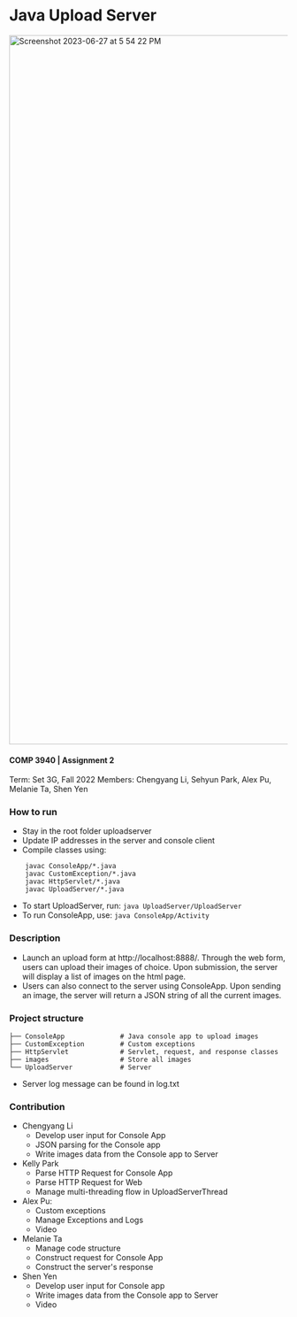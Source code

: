 # Java Upload Server
<img width="1282" alt="Screenshot 2023-06-27 at 5 54 22 PM" src="https://github.com/sehyun-kelly/Java-upload-server/assets/89621420/4ffa3e89-ea60-40f7-85fd-ca9b55c6cc08">

#### COMP 3940 | Assignment 2
Term: Set 3G, Fall 2022 
Members: Chengyang Li, Sehyun Park, Alex Pu, Melanie Ta, Shen Yen

### How to run
- Stay in the root folder uploadserver
- Update IP addresses in the server and console client
- Compile classes using:
```
    javac ConsoleApp/*.java
    javac CustomException/*.java
    javac HttpServlet/*.java
    javac UploadServer/*.java
```
- To start UploadServer, run: `java UploadServer/UploadServer`
- To run ConsoleApp, use: `java ConsoleApp/Activity`


### Description
- Launch an upload form at http://localhost:8888/. Through the web form, users can upload their images of choice. Upon submission, the server will display a list of images on the html page.
- Users can also connect to the server using ConsoleApp. Upon sending an image, the server will return a JSON string of all the current images.

### Project structure
    ├── ConsoleApp              # Java console app to upload images
    ├── CustomException         # Custom exceptions
    ├── HttpServlet             # Servlet, request, and response classes
    ├── images                  # Store all images
    └── UploadServer            # Server

- Server log message can be found in log.txt

### Contribution
- Chengyang Li
  - Develop user input for Console App
  - JSON parsing for the Console app
  - Write images data from the Console app to Server
- Kelly Park
  - Parse HTTP Request for Console App
  - Parse HTTP Request for Web
  - Manage multi-threading flow in UploadServerThread
- Alex Pu:
  - Custom exceptions
  - Manage Exceptions and Logs
  - Video
- Melanie Ta
  - Manage code structure
  - Construct request for Console App
  - Construct the server's response
- Shen Yen
  - Develop user input for Console app
  - Write images data from the Console app to Server
  - Video
